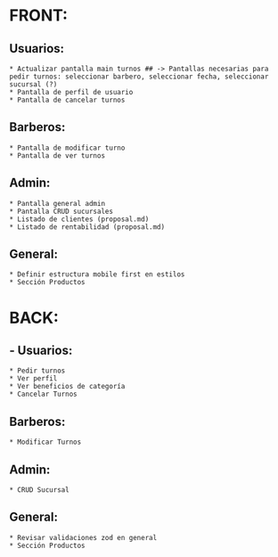 
# FRONT: 
##  Usuarios:
    * Actualizar pantalla main turnos ## -> Pantallas necesarias para pedir turnos: seleccionar barbero, seleccionar fecha, seleccionar sucursal (?)
    * Pantalla de perfil de usuario
    * Pantalla de cancelar turnos
##  Barberos:
    * Pantalla de modificar turno
    * Pantalla de ver turnos
##  Admin:
    * Pantalla general admin
    * Pantalla CRUD sucursales
    * Listado de clientes (proposal.md)
    * Listado de rentabilidad (proposal.md)
##  General:
    * Definir estructura mobile first en estilos
    * Sección Productos 
# BACK: 
## - Usuarios:
    * Pedir turnos
    * Ver perfil
    * Ver beneficios de categoría
    * Cancelar Turnos
##  Barberos:
    * Modificar Turnos
##  Admin:
    * CRUD Sucursal
##  General:
    * Revisar validaciones zod en general
    * Sección Productos







